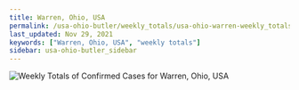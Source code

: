 ```yaml
---
title: Warren, Ohio, USA
permalink: /usa-ohio-butler/weekly_totals/usa-ohio-warren-weekly_totals.html
last_updated: Nov 29, 2021
keywords: ["Warren, Ohio, USA", "weekly totals"]
sidebar: usa-ohio-butler_sidebar
---
```


![Weekly Totals of Confirmed Cases for Warren, Ohio, USA](/covid_tracker/images/graphs/usa-ohio-warren-weekly_totals_graph.png)
